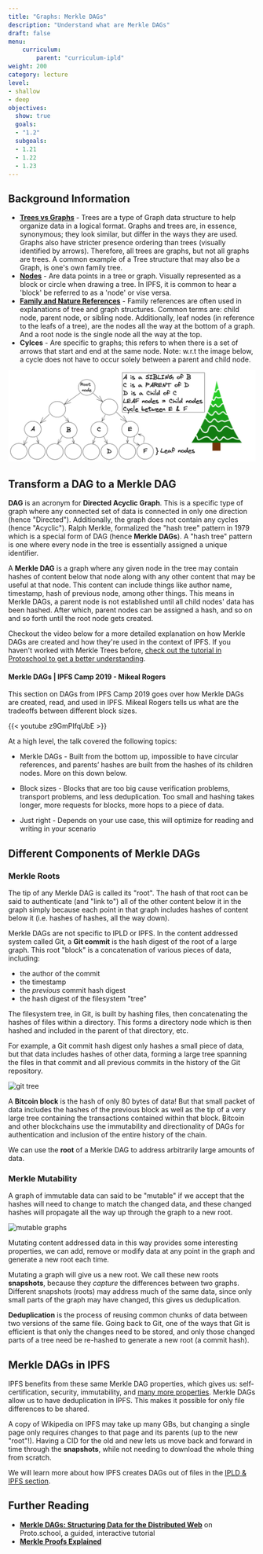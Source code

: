 ```yaml
---
title: "Graphs: Merkle DAGs"
description: "Understand what are Merkle DAGs"
draft: false
menu:
    curriculum:
        parent: "curriculum-ipld"
weight: 200
category: lecture
level:
- shallow
- deep
objectives:
  show: true
  goals:
  - "1.2"
  subgoals:
  - 1.21
  - 1.22
  - 1.23
---
```

## Background Information
- [**Trees vs Graphs**](https://towardsdatascience.com/graph-theory-introduction-to-trees-a34ab267fc28) - Trees are a type of Graph data structure to help organize data in a logical format. Graphs and trees are, in essence, synonymous; they look similar, but differ in the ways they are used. Graphs also have stricter presence ordering than trees (visually identified by arrows). Therefore, all trees are graphs, but not all graphs are trees. A common example of a Tree structure that may also be a Graph, is one's own family tree.
- [**Nodes**](https://stackoverflow.com/questions/28762037/what-is-node-in-a-tree) - Are data points in a tree or graph. Visually represented as a block or circle when drawing a tree. In IPFS, it is common to hear a 'block' be referred to as a 'node' or vise versa. 
- [**Family and Nature References**](https://en.wikipedia.org/wiki/Tree_%28data_structure%29#Terminology) - Family references are often used in explanations of tree and graph structures. Common terms are: child node, parent node, or sibling node. Additionally, leaf nodes (in reference to the leafs of a tree), are the nodes all the way at the bottom of a graph. And a root node is the single node all the way at the top.
- **Cylces** - Are specific to graphs; this refers to when there is a set of arrows that start and end at the same node. Note: w.r.t the image below, a cycle does not have to occur solely between a parent and child node.

![Graph next to a nature tree](treevstree.png)

## Transform a DAG to a Merkle DAG
**DAG** is an acronym for **Directed Acyclic Graph**. This is a specific type of graph where any connected set of data is connected in only one direction (hence "Directed"). Additionally, the graph does not contain any cycles (hence "Acyclic"). Ralph Merkle, formalized the "hash tree" pattern in 1979 which is a special form of DAG (hence **Merkle DAGs**). A "hash tree" pattern is one where every node in the tree is essentially assigned a unique identifier. 

A **Merkle DAG** is a graph where any given node in the tree may contain hashes of content below that node along with any other content that may be useful at that node. This content can include things like author name, timestamp, hash of previous node, among other things. This means in Merkle DAGs, a parent node is not established until all child nodes' data has been hashed. After which, parent nodes can be assigned a hash, and so on and so forth until the root node gets created.

Checkout the video below for a more detailed explanation on how Merkle DAGs are created and how they're used in the context of IPFS. If you haven't worked with Merkle Trees before, [check out the tutorial in Protoschool to get a better understanding](https://proto.school/merkle-dags/01).

#### Merkle DAGs | IPFS Camp 2019 - Mikeal Rogers

This section on DAGs from IPFS Camp 2019 goes over how Merkle DAGs are created, read, and used in IPFS. Mikeal Rogers tells us what are the tradeoffs between different block sizes.

{{< youtube z9GmPIfqUbE >}}

At a high level, the talk covered the following topics:

* Merkle DAGs - Built from the bottom up, impossible to have circular references, and parents’ hashes are built from the hashes of its children nodes. More on this down below.

* Block sizes - Blocks that are too big cause verification problems, transport problems, and less deduplication. Too small and hashing takes longer, more requests for blocks, more hops to a piece of data. 

* Just right - Depends on your use case, this will optimize for reading and writing in your scenario

## Different Components of Merkle DAGs
### Merkle Roots

The tip of any Merkle DAG is called its "root". The hash of that root can be said to authenticate (and "link to") all of the other content below it in the graph simply because each point in that graph includes hashes of content below it (i.e. hashes of hashes, all the way down).

Merkle DAGs are not specific to IPLD or IPFS. In the content addressed system called Git, a **Git commit** is the hash digest of the root of a large graph. This root "block" is a concatenation of various pieces of data, including:

* the author of the commit
* the timestamp
* the _previous_ commit hash digest
* the hash digest of the filesystem "tree"

The filesystem tree, in Git, is built by hashing files, then concatenating the hashes of files within a directory. This forms a directory node which is then hashed and included in the parent of that directory, etc. 

For example, a Git commit hash digest only hashes a small piece of data, but that data includes hashes of other data, forming a large tree spanning the files in that commit and all previous commits in the history of the Git repository.

![git tree](overview.png)

A **Bitcoin block** is the hash of only 80 bytes of data! But that small packet of data includes the hashes of the previous block as well as the tip of a very large tree containing the transactions contained within that block. Bitcoin and other blockchains use the immutability and directionality of DAGs for authentication and inclusion of the entire history of the chain.

We can use the **root** of a Merkle DAG to address arbitrarily large amounts of data.

### Merkle Mutability

A graph of immutable data can said to be "mutable" if we accept that the hashes will need to change to match the changed data, and these changed hashes will propagate all the way up through the graph to a new root.

![mutable graphs](mutability.png)

Mutating content addressed data in this way provides some interesting properties, we can add, remove or modify data at any point in the graph and generate a new root each time.

Mutating a graph will give us a new root. We call these new roots **snapshots**, because they _capture_ the differences between two graphs. Different snapshots (roots) may address much of the same data, since only small parts of the graph may have changed, this gives us deduplication.

**Deduplication** is the process of reusing common chunks of data between two versions of the same file. Going back to Git, one of the ways that Git is efficient is that only the changes need to be stored, and only those changed parts of a tree need be re-hashed to generate a new root (a commit hash).

## Merkle DAGs in IPFS

IPFS benefits from these same Merkle DAG properties, which gives us: self-certification, security, immutability, and [many more properties](/curriculum/ipld/content-addressing-cids/#cids-are-immutable-links). Merkle DAGs allow us to have deduplication in IPFS. This makes it possible for only file differences to be shared. 

A copy of Wikipedia on IPFS may take up many GBs, but changing a single page only requires changes to that page and its parents (up to the new "root"!). Having a CID for the old and new lets us move back and forward in time through the **snapshots**, while not needing to download the whole thing from scratch.

We will learn more about how IPFS creates DAGs out of files in the [IPLD & IPFS section](/curriculum/ipld/ipld-and-ipfs/).

## Further Reading

* [**Merkle DAGs: Structuring Data for the Distributed Web**](https://proto.school/merkle-dags) on Proto.school, a guided, interactive tutorial
* [**Merkle Proofs Explained**](https://medium.com/crypto-0-nite/merkle-proofs-explained-6dd429623dc5)